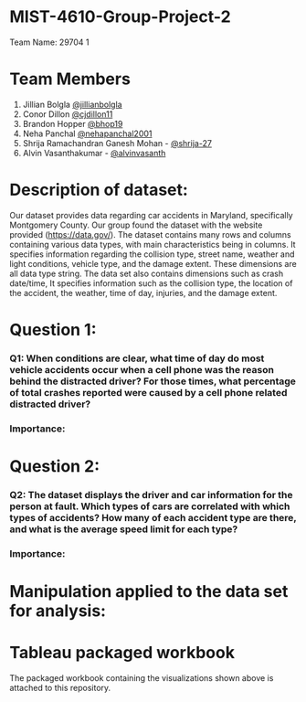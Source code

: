 # MIST-4610-Group-Project-2
Team Name: 29704 1

# Team Members
1. Jillian Bolgla [@jillianbolgla](https://github.com/jillianbolgla)
2. Conor Dillon [@cjdillon11](https://github.com/cjdillon11)
3. Brandon Hopper [@bhop19](https://github.com/bhop19)
4. Neha Panchal [@nehapanchal2001](https://github.com/nehapanchal2001)
5. Shrija Ramachandran Ganesh Mohan - [@shrija-27](https://github.com/shrija-27)
6. Alvin Vasanthakumar - [@alvinvasanth](https://github.com/alvinvasanth)

# Description of dataset:
Our dataset provides data regarding car accidents in Maryland, specifically Montgomery County. Our group found the dataset with the website provided (https://data.gov/). The dataset contains many rows and columns containing various data types, with main characteristics being in columns. It specifies information regarding the collision type, street name, weather and light conditions, vehicle type, and the damage extent. These dimensions are all data type string. The data set also contains dimensions such as crash date/time, 
It specifies information such as the collision type, the location of the accident, the weather, time of day, injuries, and the damage extent. 

# Question 1:
### Q1: When conditions are clear, what time of day do most vehicle accidents occur when a cell phone was the reason behind the distracted driver? For those times, what percentage of total crashes reported were caused by a cell phone related distracted driver?


### Importance:

# Question 2:
### Q2: The dataset displays the driver and car information for the person at fault. Which types of cars are correlated with which types of accidents? How many of each accident type are there, and what is the average speed limit for each type?

### Importance:

# Manipulation applied to the data set for analysis:

# Tableau packaged workbook
The packaged workbook containing the visualizations shown above is attached to this repository.
